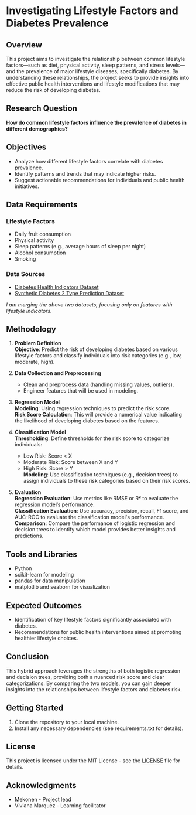 # Investigating Lifestyle Factors and Diabetes Prevalence

## Overview

This project aims to investigate the relationship between common lifestyle factors—such as diet, physical activity, sleep patterns, and stress levels—and the prevalence of major lifestyle diseases, specifically diabetes. By understanding these relationships, the project seeks to provide insights into effective public health interventions and lifestyle modifications that may reduce the risk of developing diabetes.

## Research Question

**How do common lifestyle factors influence the prevalence of diabetes in different demographics?**

## Objectives

- Analyze how different lifestyle factors correlate with diabetes prevalence.
- Identify patterns and trends that may indicate higher risks.
- Suggest actionable recommendations for individuals and public health initiatives.

## Data Requirements

### Lifestyle Factors

- Daily fruit consumption
- Physical activity
- Sleep patterns (e.g., average hours of sleep per night)
- Alcohol consumption
- Smoking

### Data Sources

- [Diabetes Health Indicators Dataset](https://www.kaggle.com/datasets/alexteboul/diabetes-health-indicators-dataset)
- [Synthetic Diabetes 2 Type Prediction Dataset](https://www.kaggle.com/datasets/nigoraxonnasimova/synthetic-diabetes-2-type-prediction-dataset)

*I am merging the above two datasets, focusing only on features with lifestyle indicators.*

## Methodology

1. **Problem Definition**  
   **Objective**: Predict the risk of developing diabetes based on various lifestyle factors and classify individuals into risk categories (e.g., low, moderate, high).

2. **Data Collection and Preprocessing**  
   - Clean and preprocess data (handling missing values, outliers).
   - Engineer features that will be used in modeling.

3. **Regression Model**  
   **Modeling**: Using regression techniques to predict the risk score.  
   **Risk Score Calculation**: This will provide a numerical value indicating the likelihood of developing diabetes based on the features.

4. **Classification Model**  
   **Thresholding**: Define thresholds for the risk score to categorize individuals:  
   - Low Risk: Score < X  
   - Moderate Risk: Score between X and Y  
   - High Risk: Score > Y  
   **Modeling**: Use classification techniques (e.g., decision trees) to assign individuals to these risk categories based on their risk scores.

5. **Evaluation**  
   **Regression Evaluation**: Use metrics like RMSE or R² to evaluate the regression model’s performance.  
   **Classification Evaluation**: Use accuracy, precision, recall, F1 score, and AUC-ROC to evaluate the classification model's performance.  
   **Comparison**: Compare the performance of logistic regression and decision trees to identify which model provides better insights and predictions.

## Tools and Libraries

- Python
- scikit-learn for modeling
- pandas for data manipulation
- matplotlib and seaborn for visualization

## Expected Outcomes

- Identification of key lifestyle factors significantly associated with diabetes.
- Recommendations for public health interventions aimed at promoting healthier lifestyle choices.

## Conclusion

This hybrid approach leverages the strengths of both logistic regression and decision trees, providing both a nuanced risk score and clear categorizations. By comparing the two models, you can gain deeper insights into the relationships between lifestyle factors and diabetes risk.

## Getting Started

1. Clone the repository to your local machine.
2. Install any necessary dependencies (see requirements.txt for details).

## License

This project is licensed under the MIT License - see the [LICENSE](LICENSE) file for details.

## Acknowledgments

- Mekonen - Project lead
- Viviana Marquez - Learning facilitator 

